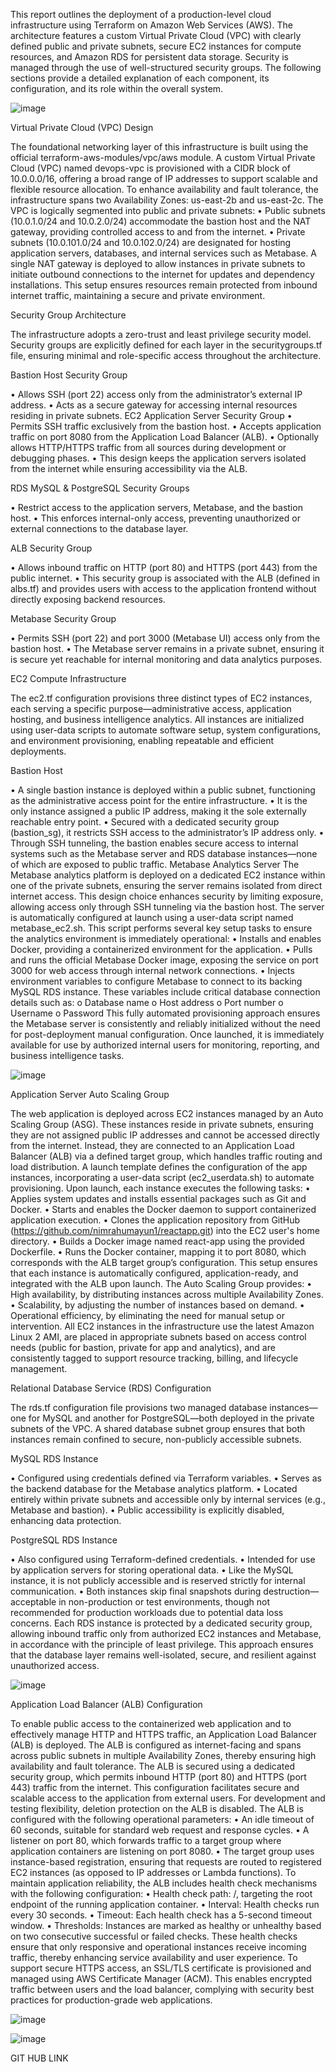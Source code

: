 
This report outlines the deployment of a production-level cloud infrastructure using Terraform on Amazon Web Services (AWS). The architecture features a custom Virtual Private Cloud (VPC) with clearly defined public and private subnets, secure EC2 instances for compute resources, and Amazon RDS for persistent data storage. Security is managed through the use of well-structured security groups. The following sections provide a detailed explanation of each component, its configuration, and its role within the overall system.
 
![image](https://github.com/user-attachments/assets/896b6ed3-0b6c-4312-ae12-fa2272ba3c42)

Virtual Private Cloud (VPC) Design

The foundational networking layer of this infrastructure is built using the official terraform-aws-modules/vpc/aws module. A custom Virtual Private Cloud (VPC) named devops-vpc is provisioned with a CIDR block of 10.0.0.0/16, offering a broad range of IP addresses to support scalable and flexible resource allocation.
To enhance availability and fault tolerance, the infrastructure spans two Availability Zones: us-east-2b and us-east-2c. The VPC is logically segmented into public and private subnets:
•	Public subnets (10.0.1.0/24 and 10.0.2.0/24) accommodate the bastion host and the NAT gateway, providing controlled access to and from the internet.
•	Private subnets (10.0.101.0/24 and 10.0.102.0/24) are designated for hosting application servers, databases, and internal services such as Metabase.
A single NAT gateway is deployed to allow instances in private subnets to initiate outbound connections to the internet for updates and dependency installations. This setup ensures resources remain protected from inbound internet traffic, maintaining a secure and private environment.

Security Group Architecture

The infrastructure adopts a zero-trust and least privilege security model. Security groups are explicitly defined for each layer in the securitygroups.tf file, ensuring minimal and role-specific access throughout the architecture.


Bastion Host Security Group

•	Allows SSH (port 22) access only from the administrator’s external IP address.
•	Acts as a secure gateway for accessing internal resources residing in private subnets.
EC2 Application Server Security Group
•	Permits SSH traffic exclusively from the bastion host.
•	Accepts application traffic on port 8080 from the Application Load Balancer (ALB).
•	Optionally allows HTTP/HTTPS traffic from all sources during development or debugging phases.
•	This design keeps the application servers isolated from the internet while ensuring accessibility via the ALB.


RDS MySQL & PostgreSQL Security Groups

•	Restrict access to the application servers, Metabase, and the bastion host.
•	This enforces internal-only access, preventing unauthorized or external connections to the database layer.


ALB Security Group

•	Allows inbound traffic on HTTP (port 80) and HTTPS (port 443) from the public internet.
•	This security group is associated with the ALB (defined in albs.tf) and provides users with access to the application frontend without directly exposing backend resources.


Metabase Security Group

•	Permits SSH (port 22) and port 3000 (Metabase UI) access only from the bastion host.
•	The Metabase server remains in a private subnet, ensuring it is secure yet reachable for internal monitoring and data analytics purposes.


EC2 Compute Infrastructure

The ec2.tf configuration provisions three distinct types of EC2 instances, each serving a specific purpose—administrative access, application hosting, and business intelligence analytics. All instances are initialized using user-data scripts to automate software setup, system configurations, and environment provisioning, enabling repeatable and efficient deployments.


Bastion Host

•	A single bastion instance is deployed within a public subnet, functioning as the administrative access point for the entire infrastructure.
•	It is the only instance assigned a public IP address, making it the sole externally reachable entry point.
•	Secured with a dedicated security group (bastion_sg), it restricts SSH access to the administrator’s IP address only.
•	Through SSH tunneling, the bastion enables secure access to internal systems such as the Metabase server and RDS database instances—none of which are exposed to public traffic.
Metabase Analytics Server
The Metabase analytics platform is deployed on a dedicated EC2 instance within one of the private subnets, ensuring the server remains isolated from direct internet access. This design choice enhances security by limiting exposure, allowing access only through SSH tunneling via the bastion host.
The server is automatically configured at launch using a user-data script named metabase_ec2.sh. This script performs several key setup tasks to ensure the analytics environment is immediately operational:
•	Installs and enables Docker, providing a containerized environment for the application.
•	Pulls and runs the official Metabase Docker image, exposing the service on port 3000 for web access through internal network connections.
•	Injects environment variables to configure Metabase to connect to its backing MySQL RDS instance. These variables include critical database connection details such as:
o	Database name
o	Host address
o	Port number
o	Username
o	Password
This fully automated provisioning approach ensures the Metabase server is consistently and reliably initialized without the need for post-deployment manual configuration. Once launched, it is immediately available for use by authorized internal users for monitoring, reporting, and business intelligence tasks.

 ![image](https://github.com/user-attachments/assets/826c8484-af02-4c89-8b53-bfe20a2c7faf)


Application Server Auto Scaling Group

The web application is deployed across EC2 instances managed by an Auto Scaling Group (ASG). These instances reside in private subnets, ensuring they are not assigned public IP addresses and cannot be accessed directly from the internet. Instead, they are connected to an Application Load Balancer (ALB) via a defined target group, which handles traffic routing and load distribution.
A launch template defines the configuration of the app instances, incorporating a user-data script (ec2_userdata.sh) to automate provisioning. Upon launch, each instance executes the following tasks:
•	Applies system updates and installs essential packages such as Git and Docker.
•	Starts and enables the Docker daemon to support containerized application execution.
•	Clones the application repository from GitHub (https://github.com/nimrahumayun1/reactapp.git) into the EC2 user's home directory.
•	Builds a Docker image named react-app using the provided Dockerfile.
•	Runs the Docker container, mapping it to port 8080, which corresponds with the ALB target group’s configuration.
This setup ensures that each instance is automatically configured, application-ready, and integrated with the ALB upon launch. The Auto Scaling Group provides:
•	High availability, by distributing instances across multiple Availability Zones.
•	Scalability, by adjusting the number of instances based on demand.
•	Operational efficiency, by eliminating the need for manual setup or intervention.
All EC2 instances in the infrastructure use the latest Amazon Linux 2 AMI, are placed in appropriate subnets based on access control needs (public for bastion, private for app and analytics), and are consistently tagged to support resource tracking, billing, and lifecycle management.


Relational Database Service (RDS) Configuration

The rds.tf configuration file provisions two managed database instances—one for MySQL and another for PostgreSQL—both deployed in the private subnets of the VPC. A shared database subnet group ensures that both instances remain confined to secure, non-publicly accessible subnets.

MySQL RDS Instance

•	Configured using credentials defined via Terraform variables.
•	Serves as the backend database for the Metabase analytics platform.
•	Located entirely within private subnets and accessible only by internal services (e.g., Metabase and bastion).
•	Public accessibility is explicitly disabled, enhancing data protection.

PostgreSQL RDS Instance

•	Also configured using Terraform-defined credentials.
•	Intended for use by application servers for storing operational data.
•	Like the MySQL instance, it is not publicly accessible and is reserved strictly for internal communication.
•	Both instances skip final snapshots during destruction—acceptable in non-production or test environments, though not recommended for production workloads due to potential data loss concerns.
Each RDS instance is protected by a dedicated security group, allowing inbound traffic only from authorized EC2 instances and Metabase, in accordance with the principle of least privilege. This approach ensures that the database layer remains well-isolated, secure, and resilient against unauthorized access.

 ![image](https://github.com/user-attachments/assets/53a1d3f6-9a9a-4cd4-88a4-1bec991614b9)


Application Load Balancer (ALB) Configuration

To enable public access to the containerized web application and to effectively manage HTTP and HTTPS traffic, an Application Load Balancer (ALB) is deployed. The ALB is configured as internet-facing and spans across public subnets in multiple Availability Zones, thereby ensuring high availability and fault tolerance.
The ALB is secured using a dedicated security group, which permits inbound HTTP (port 80) and HTTPS (port 443) traffic from the internet. This configuration facilitates secure and scalable access to the application from external users. For development and testing flexibility, deletion protection on the ALB is disabled.
The ALB is configured with the following operational parameters:
•	An idle timeout of 60 seconds, suitable for standard web request and response cycles.
•	A listener on port 80, which forwards traffic to a target group where application containers are listening on port 8080.
•	The target group uses instance-based registration, ensuring that requests are routed to registered EC2 instances (as opposed to IP addresses or Lambda functions).
To maintain application reliability, the ALB includes health check mechanisms with the following configuration:
•	Health check path: /, targeting the root endpoint of the running application container.
•	Interval: Health checks run every 30 seconds.
•	Timeout: Each health check has a 5-second timeout window.
•	Thresholds: Instances are marked as healthy or unhealthy based on two consecutive successful or failed checks.
These health checks ensure that only responsive and operational instances receive incoming traffic, thereby enhancing service availability and user experience.
To support secure HTTPS access, an SSL/TLS certificate is provisioned and managed using AWS Certificate Manager (ACM). This enables encrypted traffic between users and the load balancer, complying with security best practices for production-grade web applications.

![image](https://github.com/user-attachments/assets/18d3ef19-580a-48f8-a4cf-ba3740ff9882)

![image](https://github.com/user-attachments/assets/de76a08d-89af-4120-98d7-d491da52d98f)

 

 


GIT HUB LINK

